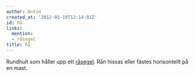 ```yaml
---
author: Anton
created_at: '2012-02-19T12:14:01Z'
id: Rå
links:
  mention:
  - råsegel
title: Rå
---
```


Rundhult som håller upp ett [råsegel]. Rån hissas eller fästes horisontellt på en mast.

  [råsegel]: råsegel
